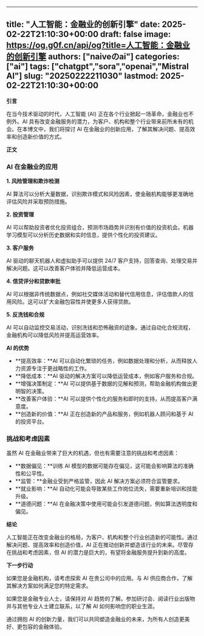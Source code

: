 
---
title: "人工智能：金融业的创新引擎"
date: 2025-02-22T21:10:30+00:00
draft: false
image: https://og.g0f.cn/api/og?title=人工智能：金融业的创新引擎
authors: ["naiveのai"]
categories: ["ai"]
tags: ["chatgpt","sora","openai","Mistral AI"]
slug: "20250222211030"
lastmod: 2025-02-22T21:10:30+00:00
---
**引言**

在当今技术驱动的时代，人工智能 (AI) 正在各个行业掀起一场革命，金融业也不例外。AI 具有改变金融服务的潜力，为客户、机构和整个行业带来前所未有的机会。在本博文中，我们将探讨 AI 在金融业的创新应用，了解其解决问题、提高效率和创造新价值的方式。

**正文**

### AI 在金融业的应用

**1. 风险管理和欺诈检测**

AI 算法可以分析大量数据，识别欺诈模式和风险因素，使金融机构能够更准确地评估风险并采取预防措施。

**2. 投资管理**

AI 可以帮助投资者优化投资组合，预测市场趋势并识别有价值的投资机会。机器学习模型可以分析历史数据和实时信息，提供个性化的投资建议。

**3. 客户服务**

AI 驱动的聊天机器人和虚拟助手可以提供 24/7 客户支持，回答查询、处理交易并解决问题。这可以改善客户体验并降低运营成本。

**4. 信贷评分和贷款审批**

AI 可以根据非传统数据点，例如社交媒体活动和替代信用信息，评估借款人的信用风险。这可以扩大金融包容性并使更多人获得贷款。

**5. 反洗钱和合规**

AI 可以自动监控交易活动，识别洗钱和恐怖融资的迹象。通过自动化合规流程，金融机构可以降低风险并提高运营效率。

**AI 的优势**

* **提高效率：**AI 可以自动化繁琐的任务，例如数据处理和分析，从而释放人力资源专注于更战略性的工作。
* **降低成本：**AI 驱动的解决方案可以降低运营成本，例如客户服务和合规。
* **增强决策制定：**AI 可以提供基于数据的见解和预测，帮助金融机构做出更明智的决策。
* **改善客户体验：**AI 可以提供个性化的服务和即时的支持，从而提高客户满意度。
* **创造新的价值：**AI 正在创造新的产品和服务，例如机器人顾问和基于 AI 的投资平台。

### 挑战和考虑因素

虽然 AI 在金融业带来了巨大的机遇，但也有需要注意的挑战和考虑因素：

* **数据偏见：**训练 AI 模型的数据可能存在偏见，这可能会影响算法的准确性和公平性。
* **监管：**金融业受到严格监管，因此 AI 解决方案必须符合监管要求。
* **就业影响：**AI 自动化可能会导致某些工作岗位流失，需要重新培训和技能升级。
* **道德问题：**AI 在金融决策中使用可能会引发道德问题，例如算法透明度和偏见。

**结论**

人工智能正在改变金融业的格局，为客户、机构和整个行业创造新的可能性。通过解决问题、提高效率和创造价值，AI 正在推动创新并塑造该行业的未来。尽管存在挑战和考虑因素，但 AI 的潜力是巨大的，有望将金融服务提升到新的高度。

**下一步行动**

如果您是金融机构，请考虑探索 AI 在贵公司中的应用。与 AI 供应商合作，了解其解决方案如何满足您的特定需求。

如果您是金融专业人士，请保持对 AI 趋势的了解。参加研讨会、阅读行业出版物并与其他专业人士建立联系，以了解 AI 如何影响您的职业生涯。

通过拥抱 AI 的创新力量，我们可以共同塑造金融业的未来，为所有人创造更美好、更包容的金融体验。
